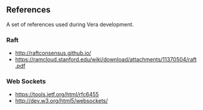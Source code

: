 ## References

A set of references used during Vera development.

### Raft

* http://raftconsensus.github.io/
* https://ramcloud.stanford.edu/wiki/download/attachments/11370504/raft.pdf

### Web Sockets

* https://tools.ietf.org/html/rfc6455
* http://dev.w3.org/html5/websockets/

